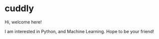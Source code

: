 # cuddly

Hi, welcome here!

I am interested in Python, and Machine Learning.
Hope to be your friend!
